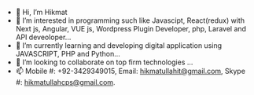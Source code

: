 - 👋 Hi, I’m Hikmat
- 👀 I’m interested in programming such like Javascipt, React(redux) with Next js, Angular, VUE js, Wordpress Plugin Developer, php, Laravel and API deveoloper...
- 🌱 I’m currently learning and developing digital application using JAVASCRIPT, PHP and Python...
- 💞️ I’m looking to collaborate on top firm technologies ...
- 📫 Mobile #: +92-3429349015, Email: hikmatullahit@gmail.com, Skype #: hikmatullahcps@gmail.com.
